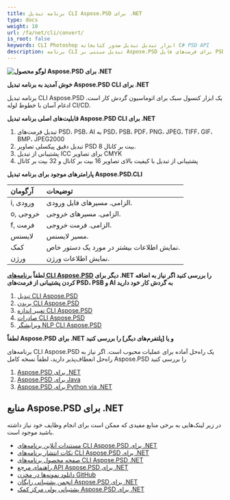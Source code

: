 ```yaml
---
title: برنامه تبدیل CLI Aspose.PSD برای .NET
type: docs
weight: 10
url: /fa/net/cli/convert/
is_root: false
keywords: CLI Photoshop ابزار تبدیل تبدیل صدور کتابخانه C# PSD API
description: برنامه CLI تبدیل مبتنی بر Aspose.PSD برای فرمت‌های فایل PSD، PSB و AI. اتوماسیون CI/CD بدون کد. پشتیبانی از تبدیل از PSD، PSB، صادرات AI به PDF، TIFF، JPEG، JPEG2000، PNG، GIF و BMP. این نیازی به نصب Adobe Photoshop یا Adobe Illustrator ندارد و می‌تواند از کنسول اجرا شود بدون کد اضافی.
---
```


**![لوگو محصول Aspose.PSD برای .NET](home_1.png)**

**خوش آمدید به برنامه تبدیل Aspose.PSD CLI برای .NET**

برنامه تبدیل CLI Aspose.PSD یک ابزار کنسول سبک برای اتوماسیون گردش کار است. ادغام آسان با خطوط لوله CI/CD.

**قابلیت‌های اصلی برنامه تبدیل Aspose.PSD CLI برای .NET**

1. تبدیل فرمت‌های PSD، PSB، AI به PSD، PSB، PDF، PNG، JPEG، TIFF، GIF، BMP، JPEG2000
2. تبدیل دقیق پیکسلی تصاویر PSD 8 بیت بر کانال.
3. پشتیبانی از تبدیل ICC برای تصاویر CMYK
4. پشتیبانی از تبدیل با کیفیت بالای تصاویر 16 بیت بر کانال و 32 بیت بر کانال

**پارامترهای موجود برای برنامه تبدیل Aspose.PSD.CLI**

| **آرگومان** | **توضیحات**                                        |
|:-------------|:-------------------------------------------------------|
| i, ورودی     | الزامی. مسیرهای فایل ورودی.                        |
| o, خروجی    | الزامی. مسیرهای خروجی.                         |
| f, فرمت    | الزامی. فرمت خروجی.                               |
| لایسنس      | مسیر لایسنس.                                   |
| کمک         | نمایش اطلاعات بیشتر در مورد یک دستور خاص.        |
| ورژن      | نمایش اطلاعات ورژن.                           |


**لطفاً [برنامه‌های CLI Aspose.PSD](https://docs.aspose.com/psd/net/cli) دیگر برای .NET را بررسی کنید اگر نیاز به اضافه کردن پشتیبانی از فرمت‌های PSD، PSB و AI به گردش کار خود دارید**

1. [تبدیل CLI Aspose.PSD](/psd/fa/net/cli/convert)
2. [بریدن CLI Aspose.PSD](/psd/fa/net/cli/crop)
3. [تغییر اندازه CLI Aspose.PSD](/psd/fa/net/cli/resize)
4. [صادرات CLI Aspose.PSD](/psd/fa/net/cli/export)
5. [ویرایشگر NLP CLI Aspose.PSD](/psd/fa/net/cli/nlp-editor)

**لطفاً Aspose.PSD برای .NET و یا [پلتفرم‌های دیگر] را بررسی کنید**

برنامه‌های CLI Aspose.PSD یک راه‌حل آماده برای عملیات محبوب است. اگر نیاز به راه‌حل انعطاف‌پذیر دارید، لطفاً نسخه کامل Aspose.PSD را بررسی کنید

1. [Aspose.PSD برای .NET](https://releases.aspose.com/psd/net/)
2. [Aspose.PSD برای Java](https://releases.aspose.com/psd/java/) 
3. [Aspose.PSD برای Python via .NET](https://releases.aspose.com/psd/python-net/)

## **منابع Aspose.PSD برای .NET**

در زیر لینک‌هایی به برخی منابع مفیدی که ممکن است برای انجام وظایف خود نیاز داشته باشید موجود است.

- [مستندات آنلاین برنامه‌های CLI Aspose.PSD برای .NET](/psd/fa/net/cli/convert)
- [نکات انتشار برنامه‌های CLI Aspose.PSD برای .NET](/psd/fa/net/cli/convert/release-notes/)
- [صفحه محصول برنامه‌های CLI Aspose.PSD .NET](https://products.aspose.com/psd/net/cli)
- [راهنمای مرجع API Aspose.PSD برای .NET](https://reference.aspose.com/net/psd)
- [دانلود نمونه‌ها در مخزن GitHub](https://github.com/aspose-psd/CLI-Applications)
- [انجمن پشتیبانی رایگان Aspose.PSD برای .NET](https://forum.aspose.com/c/psd)
- [پشتیبانی پولی مرکز کمک Aspose.PSD برای .NET](https://helpdesk.aspose.com/)
